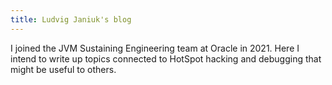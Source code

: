 ```yaml
---
title: Ludvig Janiuk's blog
---
```

I joined the JVM Sustaining Engineering team at Oracle in 2021. Here I intend to write up topics connected to HotSpot hacking and debugging that might be useful to others.
